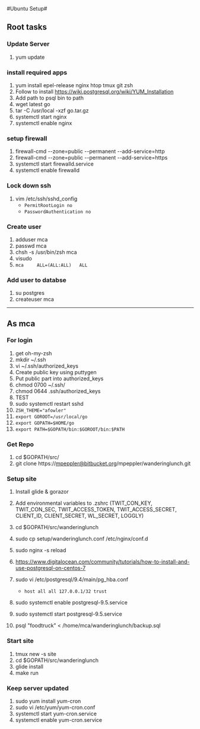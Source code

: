 #Ubuntu Setup#

## Root tasks ##

### Update Server ###
1. yum update

### install required apps ###
1. yum install epel-release nginx htop tmux git zsh
1. Follow to install https://wiki.postgresql.org/wiki/YUM_Installation
1. Add path to psql bin to path
1. wget latest go
1. tar -C /usr/local -xzf go.tar.gz
1. systemctl start nginx
1. systemctl enable nginx

### setup firewall ###
1. firewall-cmd --zone=public --permanent --add-service=http
1. firewall-cmd --zone=public --permanent --add-service=https
1. systemctl start firewalld.service
1. systemctl enable firewalld

### Lock down ssh ###
1. vim /etc/ssh/sshd_config
    * `PermitRootLogin no`
	* `PasswordAuthentication no`

### Create user ###
1. adduser mca
1. passwd mca
1. chsh -s /usr/bin/zsh mca
1. visudo
1. `mca     ALL=(ALL:ALL)   ALL`

### Add user to databse ###
1. su postgres
1. createuser mca

---

## As mca ##

### For login ###
1. get oh-my-zsh
1. mkdir ~/.ssh
1. vi ~/.ssh/authorized_keys
1. Create public key using puttygen
1. Put public part into authorized_keys
1. chmod 0700 ~/.ssh/
1. chmod 0644 .ssh/authorized_keys
1. TEST
1. sudo systemctl restart sshd
1. `ZSH_THEME="afowler"`
1. `export GOROOT=/usr/local/go`
1. `export GOPATH=$HOME/go`
1. `export PATH=$GOPATH/bin:$GOROOT/bin:$PATH`

### Get Repo ###
1. cd $GOPATH/src/
1. git clone https://mpeppler@bitbucket.org/mpeppler/wanderinglunch.git

### Setup site ###
1.  Install glide & gorazor
1.  Add environmental variables to .zshrc (TWIT_CON_KEY, TWIT_CON_SEC, TWIT_ACCESS_TOKEN, TWIT_ACCESS_SECRET, CLIENT_ID, CLIENT_SECRET, WL_SECRET, LOGGLY)
1.  cd $GOPATH/src/wanderinglunch
1.  sudo cp setup/wanderinglunch.conf /etc/nginx/conf.d
1.  sudo nginx -s reload
1.  https://www.digitalocean.com/community/tutorials/how-to-install-and-use-postgresql-on-centos-7
1.  sudo vi /etc/postgresql/9.4/main/pg_hba.conf
	* `host all all 127.0.0.1/32 trust`

1.  sudo systemctl enable postgresql-9.5.service
1.  sudo systemctl start postgresql-9.5.service
1.  psql "foodtruck" < /home/mca/wanderinglunch/backup.sql

### Start site ###
1. tmux new -s site
1. cd $GOPATH/src/wanderinglunch
1. glide install
1. make run

### Keep server updated ###
1. sudo yum install yum-cron
1. sudo vi /etc/yum/yum-cron.conf
1. systemctl start yum-cron.service
1. systemctl enable yum-cron.service